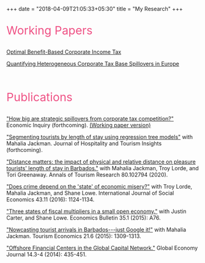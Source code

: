 +++
date = "2018-04-09T21:05:33+05:30"
title = "My Research"
+++

<p style="color:#ef5285;font-size:30px;"> Working Papers</p>
<a href="/myresearch/documents/opttax.pdf" target="_blank">Optimal Benefit-Based Corporate Income Tax</a>  <br>

<a href="/myresearch/documents/basespillovers.pdf" target="_blank">Quantifying Heterogeneous Corporate Tax Base Spillovers in Europe</a>  <br>

<br>
<p style="color:#ef5285;font-size:30px;"> Publications </p>
<a href="https://onlinelibrary.wiley.com/doi/10.1111/ecin.13048" target="_blank">"How big are strategic spillovers from corporate tax competition?"</a> Economic Inquiry (forthcoming). <a href="/myresearch/documents/taxcomp.pdf" target="_blank">(Working paper version)</a> 

<a href="https://doi.org/10.1108/JHTI-03-2021-0084" target="_blank">"Segmenting tourists by length of stay using regression tree models"</a> with Mahalia Jackman.  Journal of Hospitality and Tourism Insights (forthcoming).

<a href="https://www.sciencedirect.com/science/article/pii/S0160738319301513" target="_blank">"Distance matters: the impact of physical and relative distance on pleasure tourists' length of stay in Barbados."</a> with Mahalia Jackman, Troy Lorde, and Tori Greenaway.  Annals of Tourism Research 80.102794 (2020).

<a href="https://www.emerald.com/insight/content/doi/10.1108/IJSE-03-2015-0047/full/html" target="_blank">"Does crime depend on the 'state' of economic misery?"</a>  with Troy Lorde, Mahalia Jackman, and Shane Lowe.  International Journal of Social Economics 43.11 (2016): 1124-1134.

<a href="http://www.accessecon.com/Pubs/EB/2015/Volume35/EB-15-V35-I1-P76.pdf" target="_blank">"Three states of fiscal multipliers in a small open economy."</a> with Justin Carter, and Shane Lowe.  Economics Bulletin 35.1 (2015): A76. 

<a href="https://journals.sagepub.com/doi/10.5367/te.2014.0402" target="_blank">"Nowcasting tourist arrivals in Barbados---just Google it!"</a> with Mahalia Jackman.  Tourism Economics 21.6 (2015): 1309-1313.

<a href="https://doi.org/10.1515/gej-2013-0059" target="_blank">"Offshore Financial Centers in the Global Capital Network."</a> Global Economy Journal 14.3-4 (2014): 435-451.